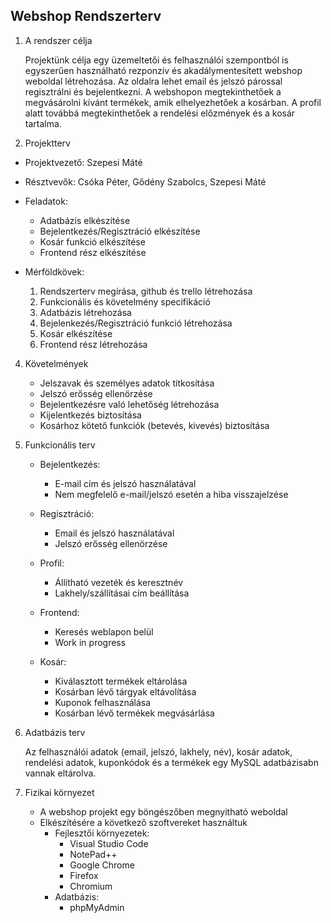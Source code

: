 Webshop Rendszerterv
---

1. A rendszer célja

    Projektünk célja egy üzemeltetői és felhasználói szempontból is egyszerűen használható rezponzív és akadálymentesített webshop weboldal létrehozása. Az oldalra lehet email és jelszó párossal regisztrálni és bejelentkezni. A webshopon megtekinthetőek a megvásárolni kívánt termékek, amik elhelyezhetőek a kosárban. A profil alatt továbbá megtekinthetőek a rendelési előzmények és a kosár tartalma.
    
2. Projektterv
  
  - Projektvezető: Szepesi Máté
  
  - Résztvevők: Csóka Péter, Gődény Szabolcs, Szepesi Máté
  
  - Feladatok:

    - Adatbázis elkészítése
    - Bejelentkezés/Regisztráció elkészítése
    - Kosár funkció elkészítése
    - Frontend rész elkészítése
        

  - Mérföldkövek:
    
    1. Rendszerterv megírása, github és trello létrehozása
    2. Funkcionális és követelmény specifikáció
    3. Adatbázis létrehozása
    4. Bejelenkezés/Regisztráció funkció létrehozása
    5. Kosár elkészítése
    6. Frontend rész létrehozása

4. Követelmények

    - Jelszavak és személyes adatok titkosítása
    - Jelszó erősség ellenörzése
    - Bejelentkezésre való lehetőség létrehozása
    - Kijelentkezés biztosítása
    - Kosárhoz kötető funkciók (betevés, kivevés) biztosítása

5. Funkcionális terv
    - Bejelentkezés:
        - E-mail cím és jelszó használatával
        - Nem megfelelő e-mail/jelszó esetén a hiba visszajelzése

    - Regisztráció:
        - Email és jelszó használatával
        - Jelszó erősség ellenörzése

    - Profil:
        - Állítható vezeték és keresztnév
        - Lakhely/szállításai cím beállítása

    - Frontend:
        - Keresés weblapon belül 
        - Work in progress

    - Kosár:
        - Kiválasztott termékek eltárolása
        - Kosárban lévő tárgyak eltávolítása
        - Kuponok felhasználása
        - Kosárban lévő termékek megvásárlása 


6. Adatbázis terv

    Az felhasználói adatok (email, jelszó, lakhely, név), kosár adatok, rendelési adatok, kuponkódok és a termékek egy MySQL adatbázisabn vannak eltárolva. 


7. Fizikai környezet

    - A webshop projekt egy böngészőben megnyitható weboldal 
    - Elkészítésére a következő szoftvereket használtuk
        - Fejlesztői környezetek:
            - Visual Studio Code
            - NotePad++
            - Google Chrome
            - Firefox
            - Chromium
        - Adatbázis:
            - phpMyAdmin
        

